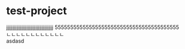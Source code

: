 # test-project

jjjjjjjjjjjjjjjjjjjjjjjjjjjjjjjjjjjjj
5555555555555555555555555555555555555555  
ㄴㄴㄴㄴㄴㄴㄴㄴㄴㄴㄴㄴ  
asdasd
